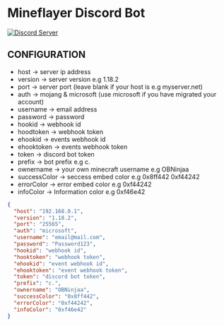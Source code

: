 # Mineflayer Discord Bot

<a href="https://discord.gg/numgPDvq5Q"><img src="https://discord.com/api/guilds/883397209306038272/widget.png?style=shield" alt="Discord Server"/></a>

## CONFIGURATION
- host -> server ip address
- version -> server version e.g 1.18.2
- port -> server port (leave blank if your host is e.g myserver.net)
- auth -> mojang & microsoft (use microsoft if you have migrated your account)
- username -> email address
- password -> password
- hookid -> webhook id
- hoodtoken -> webhook token
- ehookid -> events webhook id
- ehooktoken -> events webhook token
- token -> discord bot token
- prefix -> bot prefix e.g c.
- ownername -> your own minecraft username e.g OBNinjaa
- successColor -> seccess embed color e.g 0x8ff442 0xf44242
- errorColor -> error embed color e.g 0xf44242
- infoColor -> Information color e.g 0xf46e42

```json
{
  "host": "192.168.0.1",
  "version": "1.18.2",
  "port": "25565",
  "auth": "microsoft",
  "username": "email@mail.com",
  "password": "Password123",
  "hookid": "webhook id",
  "hooktoken": "webhook token",
  "ehookid": "event webhook id",
  "ehooktoken": "event webhook token",
  "token": "discord bot token",
  "prefix": "c.",
  "ownername": "OBNinjaa",
  "successColor": "0x8ff442",
  "errorColor": "0xf44242",
  "infoColor": "0xf46e42"
}
```

